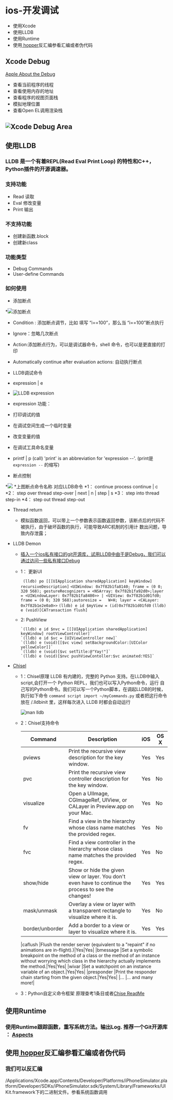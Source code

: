# ios-开发调试

 * 使用Xcode
 * 使用LLDB
 * 使用Runtime
 * 使用[ hopper](http://www.hopperapp.com/)反汇编参看汇编或者伪代码

## Xcode Debug

 [Apple About the Debug](https://developer.apple.com/library/ios/recipes/xcode_help-debugger/articles/about_debug_area.html#//apple_ref/doc/uid/TP40009986-CH3-SW1)

 * 查看当前程序的线程
 * 查看使用内存的地址
 * 查看程序的视图页面栈
 * 模拟地理位置
 * 查看Open EL调用渲染栈

## ![Xcode Debug Area](https://github.com/Ambtion/ambtion.github.io/blob/master/imageSource/lldb/Debug_Area.png)

## 使用LLDB

### LLDB 是一个有着REPL(Read Eval Print Loop) 的特性和C++，Python插件的开源调速器。

### 支持功能
 * Read   读取
 * Eval   修改变量
 * Print  输出

### 不支持功能
 * 创建新函数.block
 * 创建新class

### 功能类型
 * Debug Commands
 * User-define Commands

### 如何使用

 * 添加断点

  *![添加断点](https://github.com/Ambtion/ambtion.github.io/blob/master/imageSource/lldb/Create_breakpoint.png)
  * Condition : 添加断点调节，比如 填写 “i==100”，那么当 “i==100”断点执行
  * Ignore：忽略几次断点
  * Action:添加断点行为，可以是调试器命令，shell 命令，也可以是更直接的打印 
  * Automatically continue after evaluation actions: 自动执行断点
 
 * LLDB调试命令

  * expression | e  
  
  * ![LLDB expression](https://github.com/Ambtion/ambtion.github.io/blob/master/imageSource/lldb/LLDB_E.png)

   * expression 功能： 
   * 打印调试的值
   * 在调试空间生成一个临时变量
   * 改变变量的值
   * 在调试工具命名变量

  * printf | p  (call)
   'print' is an abbreviation for 'expression --'.   (print是 `expression --` 的缩写)

 * 断点控制

  *![](https://github.com/Ambtion/ambtion.github.io/blob/master/imageSource/lldb/Thread_progross.png)
               *上图断点命令名称                对应LLDB命令
             *1： continue               process continue | c
             *2： step over              thread step-over | next | n | step | s
             *3： step into              thread step-in 
             *4： step  out              thread step-out
        
 * Thread return

   * 模拟函数返回，可以带上一个参数表示函数返回参数，该断点后的代码不被执行，由于破坏函数的执行，可能导致ARC机制的引用计  数出问题，导致内存泄露；

 * LLDB Demon

   * [插入一个ios私有接口的git开源库，试用LLDB中由于是Debug，我们可以通过访问一些私有接口Debug](https://github.com/Ambtion/iOS-Headers)

   * 1： 更新UI

        ` (lldb) po [[[UIApplication sharedApplication] keyWindow] recursiveDescription]`
        `<UIWindow: 0x7f82b1fa8140; frame = (0 0; 320 568); gestureRecognizers = <NSArray: 0x7f82b1fa92d0>;layer = <UIWindowLayer: 0x7f82b1fa8400>> | <UIView: 0x7f82b1d01fd0; frame = (0 0; 320 568);autoresize =   W+H; layer = <CALayer: 0x7f82b1e2e0a0>>`
        `(lldb) e id $myView = (id)0x7f82b1d01fd0`
        `(lldb) e (void)[CATransaction flush]`

   * 2: PushView
 
         `(lldb) e id $nvc = [[[UIApplication sharedApplication] keyWindow] rootViewController]`
         `(lldb) e id $vc = [UIViewController new]`
         `(lldb) e (void)[[$vc view] setBackgroundColor:[UIColor yellowColor]]`
         `(lldb) e (void)[$vc setTitle:@"Yay!"]`
         `(lldb) e (void)[$nvc pushViewContoller:$vc animated:YES]`
 
 * [Chisel](https://github.com/facebook/chisel)

    * 1：Chisel原理
        LLDB 有内建的，完整的 Python 支持。在LLDB中输入 script,会打开一个 Python REPL，我们也可以写入Python命令，运行
        自己写的Python命令。我们可以写一个Python脚本，在调起LLDB的时候，执行如下命令
        `command script import ~/myCommands.py`
        或者把这行命令放在 /.lldbinit 里，这样每次进入 LLDB 时都会自动运行

        ![man lldb](https://github.com/Ambtion/ambtion.github.io/blob/master/imageSource/lldb/ManLLDB.png)
   
    * 2：Chisel支持命令

        |Command          |Description     |iOS    |OS X   |
        |-----------------|----------------|-------|-------|
        |pviews           |Print the recursive view description for the key window.|Yes|Yes|
        |pvc              |Print the recursive view controller description for the key window.|Yes|No|
        |visualize        |Open a UIImage, CGImageRef, UIView, or CALayer in Preview.app on your Mac.|Yes|No|
        |fv               |Find a view in the hierarchy whose class name matches the provided regex.|Yes|No|
        |fvc              |Find a view controller in the hierarchy whose class name matches the provided regex.|Yes|No|
        |show/hide        |Show or hide the given view or layer. You don't even have to continue the process to see the changes!|Yes|Yes|
        |mask/unmask      |Overlay a view or layer with a transparent rectangle to visualize where it is.|Yes|No|
        |border/unborder  |Add a border to a view or layer to visualize where it is.|Yes|Yes|

        |caflush          |Flush the render server (equivalent to a "repaint" if no animations are in-flight).)|Yes|Yes|
        |bmessage         |Set a symbolic breakpoint on the method of a class or the method of an instance without worrying which class in the hierarchy actually implements the method.|Yes|Yes|
        |wivar            |Set a watchpoint on an instance variable of an object.|Yes|Yes|
        |presponder       |Print the responder chain starting from the given object.|Yes|Yes|
        |...              |... and many more!|
  
    * 3：Python自定义命令框架
      原理查考1条目或者[Chise ReadMe](https://github.com/facebook/chisel)

## 使用Runtime

###  使用Runtime跟踪函数，重写系统方法。输出Log. 推荐一个Git开源库 ： [Aspects](https://github.com/steipete/Aspects)

## 使用[ hopper](http://www.hopperapp.com/)反汇编参看汇编或者伪代码

###  我们可以反汇编
 /Applications/Xcode.app/Contents/Developer/Platforms/iPhoneSimulator.platform/Developer/SDKs/iPhoneSimulator.sdk/System/Library/Frameworks/UIKit.framework下的二进制文件。参看系统函数调用

        
       

        
   
      



 
